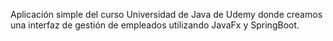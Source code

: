 Aplicación simple del curso Universidad de Java de Udemy donde creamos una interfaz de gestión de empleados utilizando JavaFx y SpringBoot.
